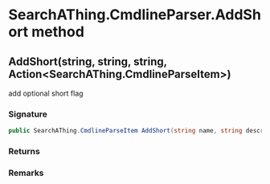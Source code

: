 # SearchAThing.CmdlineParser.AddShort method
## AddShort(string, string, string, Action<SearchAThing.CmdlineParseItem>)
add optional short flag

### Signature
```csharp
public SearchAThing.CmdlineParseItem AddShort(string name, string description, string valueName = null, Action<SearchAThing.CmdlineParseItem> globalFlagAction = null)
```
### Returns

### Remarks

